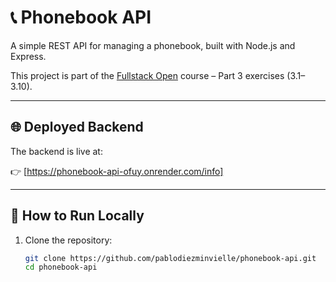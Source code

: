 # 📞 Phonebook API

A simple REST API for managing a phonebook, built with Node.js and Express.

This project is part of the [Fullstack Open](https://fullstackopen.com/en/) course – Part 3 exercises (3.1–3.10).

---

## 🌐 Deployed Backend

The backend is live at:

👉 [https://phonebook-api-ofuy.onrender.com/info]

---

## 🚀 How to Run Locally

1. Clone the repository:
   ```bash
   git clone https://github.com/pablodiezminvielle/phonebook-api.git
   cd phonebook-api
